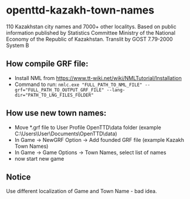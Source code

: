 # openttd-kazakh-town-names

110 Kazakhstan city names and 7000+ other localitys. 
Based on public information published by Statistics Committee Ministry of the National Economy of the Republic of Kazakhstan.
Translit by GOST 7.79-2000 System B

## How compile GRF file:
 - Install NML from https://www.tt-wiki.net/wiki/NMLTutorial/Installation
 - Command to run: `nmlc.exe "FULL_PATH_TO_NML_FILE" --grf="FULL_PATH_TO_OUTPUT_GRF_FILE" --lang-dir="PATH_TO_LNG_FILES_FOLDER"`
 
## How use new town names:
 - Move *.grf file to User Profile OpenTTD\data folder (example C:\Users\User\Documents\OpenTTD\data)
 - In Game -> NewGRF Option -> Add founded GRF file (example Kazakh Town Names)
 - In Game -> Game Options -> Town Names, select list of names
 - now start new game
 
## Notice
Use different localization of Game and Town Name - bad idea.
